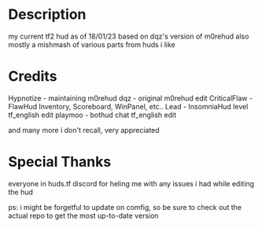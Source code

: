 # Description

my current tf2 hud as of 18/01/23 based on dqz's version of m0rehud 
also mostly a mishmash of various parts from huds i like

# Credits
Hypnotize - maintaining m0rehud
dqz - original m0rehud edit
CriticalFlaw - FlawHud Inventory, Scoreboard, WinPanel, etc..
Lead - InsomniaHud level tf_english edit
playmoo - bothud chat tf_english edit

and many more i don't recall, very appreciated

# Special Thanks

everyone in huds.tf discord for heling me with any issues i had while editing the hud

ps: i might be forgetful to update on comfig, so be sure to check out the actual repo to get the most up-to-date version